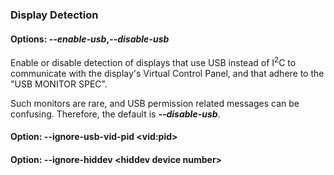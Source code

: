 ### Display Detection

#### Options: ***--enable-usb***,***--disable-usb***<a name="option_enable_disable_usb"></a>

Enable or disable detection of displays that use USB instead of I<sup>2</sup>C to communicate with the display's Virtual Control Panel,
and that adhere to the "USB MONITOR SPEC".

Such monitors are rare, and USB permission related messages can be confusing.
Therefore, the default is ***--disable-usb***. 

#### Option: --ignore-usb-vid-pid &lt;vid:pid> <a name="option_ignore_vid_pid"></a>

#### Option: --ignore-hiddev &lt;hiddev device number> <a name="option_ignore_hiddev"><a>

